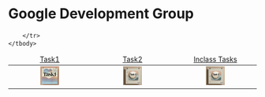 # Google Development Group

<table>
    <thead>
        <tr>
<td align="center" width="25%"><a href="https://github.com/AGhaith/Task1/blob/master/README.md">         Task1    </a></td>
<td align="center" width="25%"><a href="https://github.com/AGhaith/Task2/blob/master/README.md">         Task2    </a></td>
<td align="center" width="25%"><a href="https://github.com/AGhaith/Inclass-Task/blob/master/README.md">         Inclass Tasks    </a></td>
        </tr>
    </thead>
    <tbody>
        <tr>
<td align="center"><a href="https://github.com/AGhaith/Task1/blob/master/README.md">        <img src="/Logos/Task1.png"          width="25%"></img></a></td>
<td align="center"><a href="https://github.com/AGhaith/Task2/blob/master/README.md">        <img src="/Logos/Task2.png"          width="25%"></img></a></td>
<td align="center"><a href="https://github.com/AGhaith/Inclass-Task/blob/master/README.md">        <img src="/Logos/Task2.png"          width="25%"></img></a></td>

        </tr>
    </tbody>
</table>
</table>
